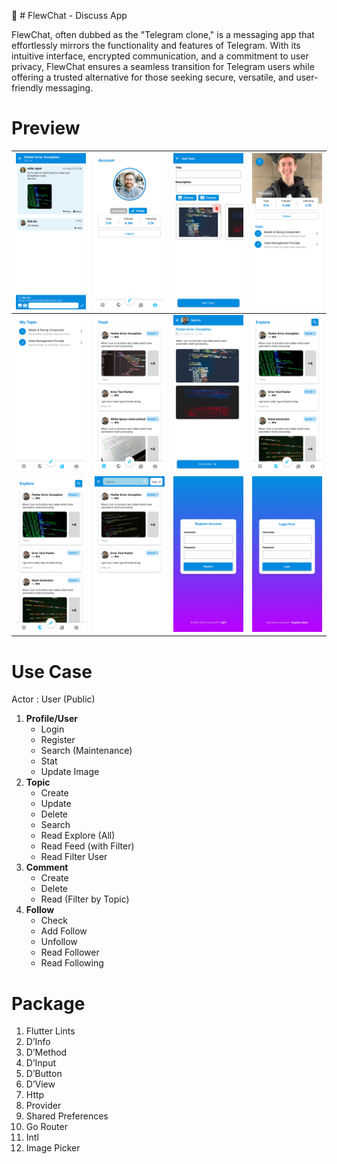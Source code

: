 🥨 # FlewChat - Discuss App

FlewChat, often dubbed as the "Telegram clone," is a messaging app that effortlessly mirrors the functionality and features of Telegram. With its intuitive interface, encrypted communication, and a commitment to user privacy, FlewChat ensures a seamless transition for Telegram users while offering a trusted alternative for those seeking secure, versatile, and user-friendly messaging.

# Preview

| ![Untitled](FlewChat%20-%20Discuss%20App%202d652c2e88274ddfbda4b1e3eaf54fa1/Untitled.png) | ![Untitled](FlewChat%20-%20Discuss%20App%202d652c2e88274ddfbda4b1e3eaf54fa1/Untitled%201.png) | ![Untitled](FlewChat%20-%20Discuss%20App%202d652c2e88274ddfbda4b1e3eaf54fa1/Untitled%202.png) | ![Untitled](FlewChat%20-%20Discuss%20App%202d652c2e88274ddfbda4b1e3eaf54fa1/Untitled%203.png) |
| ----------- | ----------- | ----------- | ----------- |
| ![Untitled](FlewChat%20-%20Discuss%20App%202d652c2e88274ddfbda4b1e3eaf54fa1/Untitled%204.png) | ![Untitled](FlewChat%20-%20Discuss%20App%202d652c2e88274ddfbda4b1e3eaf54fa1/Untitled%205.png) | ![Untitled](FlewChat%20-%20Discuss%20App%202d652c2e88274ddfbda4b1e3eaf54fa1/Untitled%206.png) | ![Untitled](FlewChat%20-%20Discuss%20App%202d652c2e88274ddfbda4b1e3eaf54fa1/Untitled%207.png) |
| ![Untitled](FlewChat%20-%20Discuss%20App%202d652c2e88274ddfbda4b1e3eaf54fa1/Untitled%207.png) | ![Untitled](FlewChat%20-%20Discuss%20App%202d652c2e88274ddfbda4b1e3eaf54fa1/Untitled%208.png) | ![Untitled](FlewChat%20-%20Discuss%20App%202d652c2e88274ddfbda4b1e3eaf54fa1/Untitled%209.png) | ![Untitled](FlewChat%20-%20Discuss%20App%202d652c2e88274ddfbda4b1e3eaf54fa1/Untitled%2010.png) |


# Use Case

Actor : User (Public)

1. **Profile/User**
    - Login
    - Register
    - Search (Maintenance)
    - Stat
    - Update Image
2. **Topic**
    - Create
    - Update
    - Delete
    - Search
    - Read Explore (All)
    - Read Feed (with Filter)
    - Read Filter User
3. **Comment**
    - Create
    - Delete
    - Read (Filter by Topic)
4. **Follow**
    - Check
    - Add Follow
    - Unfollow
    - Read Follower
    - Read Following

# Package

1. Flutter Lints
2. D’Info
3. D’Method
4. D’Input
5. D’Button
6. D’View
7. Http
8. Provider
9. Shared Preferences
10. Go Router
11. Intl
12. Image Picker
